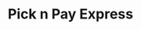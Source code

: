 ---
title: "Pick n Pay Express"
url: /western-cape/pick-n-pay-express-oudebrug-road/
shop: convenience
---